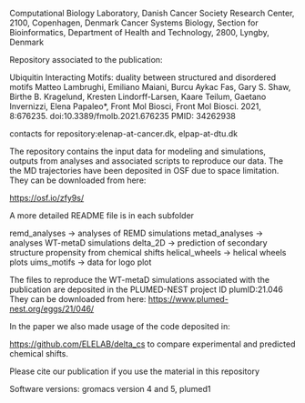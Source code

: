 Computational Biology Laboratory, Danish Cancer Society Research Center, 2100, Copenhagen, Denmark 
Cancer Systems Biology, Section for Bioinformatics, Department of Health and Technology, 2800, Lyngby, Denmark

Repository associated to the publication:

Ubiquitin Interacting Motifs: duality between structured and disordered motifs
Matteo Lambrughi, Emiliano Maiani, Burcu Aykac Fas, Gary S. Shaw, Birthe B. Kragelund, Kresten Lindorff-Larsen, Kaare Teilum, Gaetano Invernizzi, Elena Papaleo*, Front Mol Biosci, Front Mol Biosci. 2021, 8:676235. doi:10.3389/fmolb.2021.676235 PMID: 34262938

contacts for repository:elenap-at-cancer.dk, elpap-at-dtu.dk

The repository contains the input data for modeling and simulations, outputs from analyses and associated scripts to reproduce our data. The the MD trajectories have been deposited in OSF due to space limitation. They can be downloaded from here:

https://osf.io/zfy9s/ 

A more detailed README file is in each subfolder

remd_analyses -> analyses of REMD simulations
metad_analyses -> analyses WT-metaD simulations
delta_2D -> prediction of secondary structure propensity from chemical shifts
helical_wheels -> helical wheels plots
uims_motifs -> data for logo plot

The files to reproduce the WT-metaD simulations associated with the publication are deposited in the PLUMED-NEST project ID plumID:21.046
They can be downloaded from here:
https://www.plumed-nest.org/eggs/21/046/

In the paper we also made usage of the code deposited in:

https://github.com/ELELAB/delta_cs to compare experimental and predicted chemical shifts.


Please cite our publication if you use the material in this repository

Software versions: gromacs version 4 and 5, plumed1 
